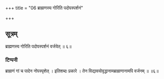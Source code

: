 +++
title = "06 ब्राह्मणस्य गोरिति पदोपस्पर्शनं"

+++
## सूत्रम्
ब्राह्मणस्य गोरिति पदोपस्पर्शनं वर्जयेत् ॥ ६॥  
### टिप्पनी
ब्राह्मणं गां च पादेन नोपस्पृशेत् । इतिशब्दः प्रकारे । तेन विद्यावयोवृद्धानामब्राह्मणानामपि वर्जनम् ॥ ॥६॥  
